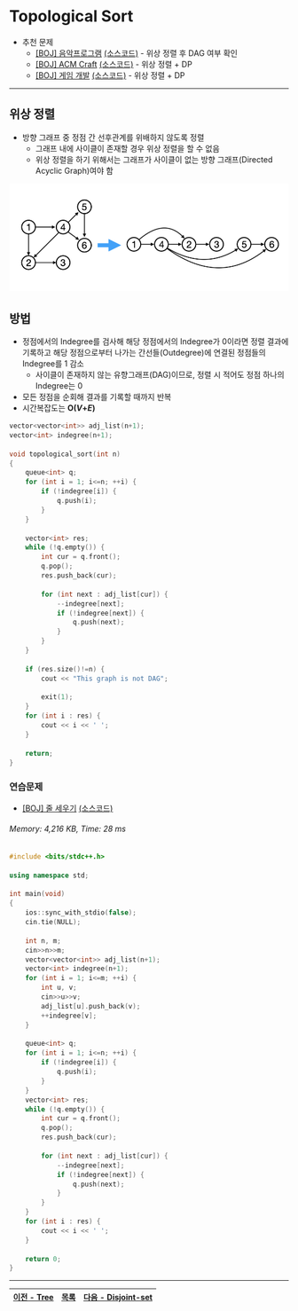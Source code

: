 # Topological Sort
* 추천 문제
    * [[BOJ] 음악프로그램](https://www.acmicpc.net/problem/2623) [(소스코드)](./src/music_program.cpp) - 위상 정렬 후 DAG 여부 확인
    * [[BOJ] ACM Craft](https://www.acmicpc.net/problem/1005) [(소스코드)](./src/acm_craft.cpp) - 위상 정렬 + DP
    * [[BOJ] 게임 개발](https://www.acmicpc.net/problem/1516) [(소스코드)](./src/game.cpp) - 위상 정렬 + DP
---

## 위상 정렬
* 방향 그래프 중 정점 간 선후관계를 위배하지 않도록 정렬
    * 그래프 내에 사이클이 존재할 경우 위상 정렬을 할 수 없음
    * 위상 정렬을 하기 위해서는 그래프가 사이클이 없는 방향 그래프(Directed Acyclic Graph)여야 함

![topological_sort](./img/topological_sort.png)

## 방법
* 정점에서의 Indegree를 검사해 해당 정점에서의 Indegree가 0이라면 정렬 결과에 기록하고 해당 정점으로부터 나가는 간선들(Outdegree)에 연결된 정점들의 Indegree를 1 감소
    * 사이클이 존재하지 않는 유향그래프(DAG)이므로, 정렬 시 적어도 정점 하나의 Indegree는 0
* 모든 정점을 순회해 결과를 기록할 때까지 반복
* 시간복잡도는 <b>O(<i>V</i>+<i>E</i>)</b>
```c++
vector<vector<int>> adj_list(n+1);
vector<int> indegree(n+1);

void topological_sort(int n)
{
    queue<int> q;
    for (int i = 1; i<=n; ++i) {
        if (!indegree[i]) {
            q.push(i);
        }
    }

    vector<int> res;
    while (!q.empty()) {
        int cur = q.front();
        q.pop();
        res.push_back(cur);

        for (int next : adj_list[cur]) {
            --indegree[next];
            if (!indegree[next]) {
                q.push(next);
            }
        }
    }

    if (res.size()!=n) {
        cout << "This graph is not DAG";

        exit(1);
    }
    for (int i : res) {
        cout << i << ' ';
    }

    return;
}
```

### 연습문제
* [[BOJ] 줄 세우기](https://www.acmicpc.net/problem/2252) [(소스코드)](./src/line_up.cpp)
###### Memory: 4,216 KB, Time: 28 ms
```c++
#include <bits/stdc++.h>

using namespace std;

int main(void)
{
    ios::sync_with_stdio(false);
    cin.tie(NULL);
    
    int n, m;
    cin>>n>>m;
    vector<vector<int>> adj_list(n+1);
    vector<int> indegree(n+1);
    for (int i = 1; i<=m; ++i) {
        int u, v;
        cin>>u>>v;
        adj_list[u].push_back(v);
        ++indegree[v];
    }

    queue<int> q;
    for (int i = 1; i<=n; ++i) {
        if (!indegree[i]) {
            q.push(i);
        }
    }
    vector<int> res;
    while (!q.empty()) {
        int cur = q.front();
        q.pop();
        res.push_back(cur);

        for (int next : adj_list[cur]) {
            --indegree[next];
            if (!indegree[next]) {
                q.push(next);
            }
        }
    }
    for (int i : res) {
        cout << i << ' ';
    }
    
    return 0;
}
```

---
|[이전 - Tree](/tree/)|[목록](https://github.com/RyanJeong/CP#index)|[다음 - Disjoint-set](/disjoint-set/)|
|-|-|-|